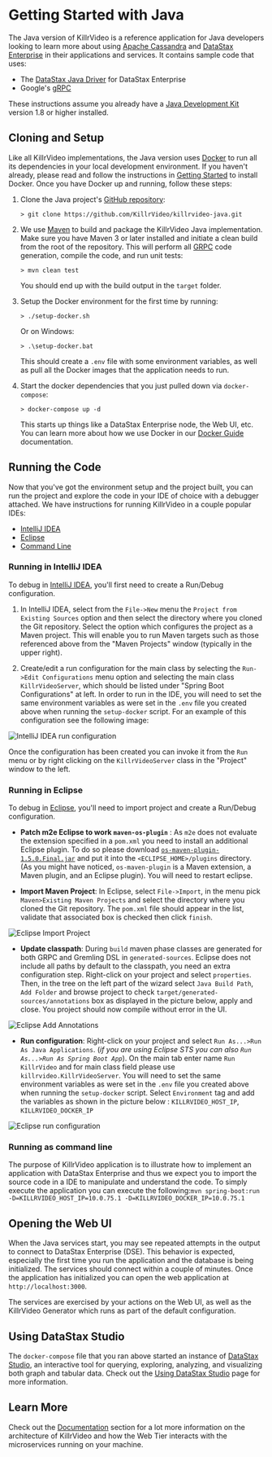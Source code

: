 # Getting Started with Java

The Java version of KillrVideo is a reference application for Java developers looking to
learn more about using [Apache Cassandra][cassandra] and [DataStax Enterprise][dse] in their
applications and services. It contains sample code that uses:

- The [DataStax Java Driver][driver] for DataStax Enterprise
- Google's [gRPC][grpc]

These instructions assume you already have a [Java Development Kit][jdk] version 1.8 or higher installed. 

## Cloning and Setup

Like all KillrVideo implementations, the Java version uses [Docker][docker] to run all its
dependencies in your local development environment. If you haven't already, please read and
follow the instructions in [Getting Started][getting-started] to install Docker. Once you
have Docker up and running, follow these steps:

1. Clone the Java project's [GitHub repository][repo]:
    ```
    > git clone https://github.com/KillrVideo/killrvideo-java.git
    ```
1. We use [Maven][maven] to build and package the KillrVideo Java implementation. Make sure you have Maven 3 or 
later installed and initiate a clean build from the root of the repository. This will perform all [GRPC][grpc]
code generation, compile the code, and run unit tests:
    ```
    > mvn clean test
    ```
    You should end up with the build output in the `target` folder.    

1. Setup the Docker environment for the first time by running:
    ```
    > ./setup-docker.sh
    ```
    Or on Windows:
    ```
    > .\setup-docker.bat
    ```
    This should create a `.env` file with some environment variables, as well as pull all the
    Docker images that the application needs to run.

1. Start the docker dependencies that you just pulled down via `docker-compose`:
    ```
    > docker-compose up -d
    ```
    This starts up things like a DataStax Enterprise node, the Web UI, etc. You can learn
    more about how we use Docker in our [Docker Guide][docker-guide] documentation.
  
## Running the Code

Now that you've got the environment setup and the project built, you can run the project and
explore the code in your IDE of choice with a debugger attached. We have instructions for running KillrVideo 
in a couple popular IDEs:

- [IntelliJ IDEA](#running-in-intellij-idea)
- [Eclipse](#running-in-eclipse)
- [Command Line](#running-as-command-line)

### Running in IntelliJ IDEA

To debug in [IntelliJ IDEA][idea], you'll first need to create a Run/Debug configuration.

1. In IntelliJ IDEA, select from the `File->New` menu the `Project from Existing Sources` option and then select the
directory where you cloned the Git repository. Select the option which configures the project as a Maven project.
This will enable you to run Maven targets such as those referenced above from the "Maven Projects" window (typically
in the upper right).

1. Create/edit a run configuration for the main class by selecting the `Run->Edit Configurations` menu option and 
selecting the main class `KillrVideoServer`, which should be listed under "Spring Boot Configurations" at left. 
In order to run in the IDE, you will need to set the same environment variables as were set in the `.env` file 
you created above when running the `setup-docker` script. For an example of this configuration see the following image:

![IntelliJ IDEA run configuration](/assets/images/idea-configuration.png)

Once the configuration has been created you can invoke it from the `Run` menu or by right clicking on the 
`KillrVideoServer` class in the "Project" window to the left.

### Running in Eclipse

To debug in [Eclipse][eclipse], you'll need to import project and create a Run/Debug configuration.

- **Patch m2e Eclipse to work `maven-os-plugin`** : As `m2e` does not evaluate the extension specified 
in a `pom.xml` you need to install an additional Eclipse plugin. To do so please download [`os-maven-plugin-1.5.0.Final.jar`][os-plugin-url] and put it into the `<ECLIPSE_HOME>/plugins` directory. (As you might have noticed, `os-maven-plugin` is a Maven extension, a Maven plugin, and an Eclipse plugin). You will need to restart eclipse.

- **Import Maven Project**: In Eclipse, select `File->Import`, in the menu pick `Maven>Existing Maven Projects` and select the directory where you cloned the Git repository. The `pom.xml` file should appear in the list, validate that associated box is checked then click `finish`.

![Eclipse Import Project](/assets/images/eclipse-import.png)

- **Update classpath**: During `build` maven phase classes are generated for both GRPC and Gremling DSL in `generated-sources`. 
Eclipse does not include all paths by default to the classpath, you need an extra configuration step. Right-click on your project and 
select `properties`. Then, in the tree on the left part of the wizard select `Java Build Path`, `Add Folder` and browse project 
to check `target/generated-sources/annotations` box as displayed in the picture below, apply and close. 
You project should now compile without error in the UI.

![Eclipse Add Annotations](/assets/images/eclipse-annotation.png)

- **Run configuration**: Right-click on your project and select `Run As...>Run As Java Applications`. (*if you are using Eclipse STS you can also
`Run As...>Run As Spring Boot App`*). On the main tab enter name `Run KillrVideo` and for main class field please use `killrvideo.KillrVideoServer`.
You will need to set the same environment variables as were set in the `.env` file you created above when running the `setup-docker` 
script. Select `Environment` tag and add the variables as shown in the picture below : `KILLRVIDEO_HOST_IP`, `KILLRVIDEO_DOCKER_IP`

![Eclipse run configuration](/assets/images/eclipse-run.png) 

### Running as command line

The purpose of KillrVideo application is to illustrate how to implement an application with DataStax Enterprise and thus 
we expect you to import the source code in a IDE to manipulate and understand the code. To simply execute the application
you can execute the following:`mvn spring-boot:run -D=KILLRVIDEO_HOST_IP=10.0.75.1 -D=KILLRVIDEO_DOCKER_IP=10.0.75.1`


## Opening the Web UI

When the Java services start, you may see repeated attempts in the output to connect to DataStax Enterprise
 (DSE). This behavior is expected, especially the first time you run the application and the database is being
 initialized. The services should connect within a couple of minutes. Once the application has initialized you can
 open the web application at `http://localhost:3000`.

The services are exercised by your actions on the Web UI, as well as the KillrVideo Generator which runs as part
of the default configuration.

## Using DataStax Studio

The `docker-compose` file that you ran above started an instance of [DataStax Studio][studio], 
an interactive tool for querying, exploring, analyzing, and visualizing both graph and tabular data. 
Check out the [Using DataStax Studio][using-studio] page for more information.

## Learn More

Check out the [Documentation][docs] section for a lot more information on the architecture of
KillrVideo and how the Web Tier interacts with the microservices running on your machine.


[cassandra]: http://cassandra.apache.org/
[dse]: http://www.datastax.com/products/datastax-enterprise
[driver]: https://docs.datastax.com/en/developer/java-driver-dse/1.8/
[grpc]: http://www.grpc.io/
[idea]: https://www.jetbrains.com/idea
[eclipse]: https://www.eclipse.org/
[docker]: https://www.docker.com/
[getting-started]: /getting-started/
[repo]: https://github.com/KillrVideo/killrvideo-java
[docker-guide]: /docs/guides/docker/
[docs]: /docs/
[maven]: https://maven.apache.org/
[jdk]: http://www.oracle.com/technetwork/java/javase/downloads/index.html
[studio]: https://www.datastax.com/products/datastax-studio-and-development-tools
[using-studio]: /docs/guides/datastax-studio/
[os-plugin-url]: http://repo1.maven.org/maven2/kr/motd/maven/os-maven-plugin/1.5.0.Final/os-maven-plugin-1.5.0.Final.jar
